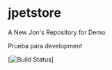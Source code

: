 # jpetstore
A New Jon's Repository for Demo

Prueba para development

[![Build Status](http://localhost:8090/buildStatus/icon?job=git_prueba&build=49)]


